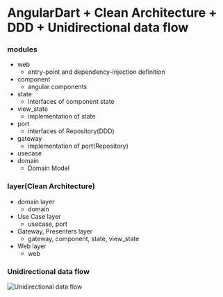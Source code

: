# AngularDart + Clean Architecture + DDD + Unidirectional data flow



### modules

- web
  - entry-point and dependency-injection definition
- component
  - angular components
- state
  - interfaces of component state
- view_state
  - implementation of state
- port
  - interfaces of Repository(DDD)
- gateway
  - implementation of port(Repository)
- usecase
- domain
  - Domain Model


### layer(Clean Architecture)

- domain layer
  - domain
- Use Case layer
  - usecase, port
- Gateway, Presenters layer
  - gateway, component, state, view_state
- Web layer
  - web

### Unidirectional data flow

![Unidirectional data flow](https://github.com/takayuki-hayashi/AngularDart_CleanArchitecture_example/udf.png "Unidirectional data flow")